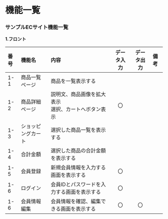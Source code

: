 # 機能一覧　
### サンプルECサイト機能一覧
**1.フロント**


| 番号 | 機能名 | 内容 | データ入力 | データ出力 | 備考 |
| :--- | :--- | :--- | :---: | :---: | :--- |
| 1-1 | 商品一覧ページ | 商品を一覧表示する |  |  |  |
| 1-2 | 商品詳細ページ | 説明文、商品画像を拡大表示<br>選択、カートへボタン表示 | 〇 |  |  |  |
| 1-3 | ショッピングカート | 選択した商品一覧を表示する |  |  |  |  |
| 1-4 | 合計金額 | 選択した商品の合計金額を表示する |  |  |  |  |
| 1-5 | 会員登録 | 新規会員情報を入力する画面を表示する | 〇 |  |  |  |
| 1-6 | ログイン | 会員IDとパスワードを入力する画面を表示する | 〇 |  |  |  |
| 1-6 | 会員情報編集 | 会員情報を確認、編集できる画面を表示する | 〇 | 〇 |  |  |

